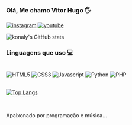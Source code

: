 ### Olá, Me chamo Vitor Hugo 🖐️

[![instagram](https://img.shields.io/badge/Instagram-E4405F?style=for-the-badge&logo=instagram&logoColor=white)](https://www.instagram.com/real_konaly/)
[![youtube](https://img.shields.io/badge/YouTube-FF0000?style=for-the-badge&logo=youtube&logoColor=white)](https://www.youtube.com/channel/UCt7P6iHlppn_1LD5tBFCl3g)

![konaly's GitHub stats](https://github-readme-stats.vercel.app/api?username=konaly&show_icons=true&theme=tokyonight)




### Linguagens que uso 💻

<div style="display: inline_block"><br>
    <img align="center" alt="HTML5" src="https://img.shields.io/badge/HTML5-E34F26?style=for-the-badge&logo=html5&logoColor=white"/>
    <img align="center" alt="CSS3" src="https://img.shields.io/badge/CSS3-1572B6?style=for-the-badge&logo=css3&logoColor=white"/>
    <img align="center" alt="Javascript" src="https://img.shields.io/badge/JavaScript-F7DF1E?style=for-the-badge&logo=javascript&logoColor=black"/>
    <img align="center" alt="Python" src="https://img.shields.io/badge/Python-14354C?style=for-the-badge&logo=python&logoColor=white"/>
    <img align="center" alt="PHP" src="https://img.shields.io/badge/PHP-777BB4?style=for-the-badge&logo=php&logoColor=white"/>
    
    
    

    
</div><br/>

[![Top Langs](https://github-readme-stats.vercel.app/api/top-langs/?username=konaly)](https://github.com/anuraghazra/github-readme-stats)

<br/>

Apaixonado por programação e música...
